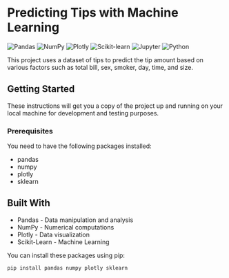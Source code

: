 # Predicting Tips with Machine Learning
![Pandas](https://img.shields.io/badge/Pandas-150458?style=for-the-badge&logo=pandas&logoColor=white)
![NumPy](https://img.shields.io/badge/NumPy-013243?style=for-the-badge&logo=numpy&logoColor=white)
![Plotly](https://img.shields.io/badge/Plotly-239120?style=for-the-badge&logo=plotly&logoColor=white)
![Scikit-learn](https://img.shields.io/badge/Scikit_Learn-F7931E?style=for-the-badge&logo=scikit-learn&logoColor=white)
![Jupyter](https://img.shields.io/badge/Jupyter-F37626?style=for-the-badge&logo=jupyter&logoColor=white)
![Python](https://img.shields.io/badge/Python-3776AB?style=for-the-badge&logo=python&logoColor=white)

This project uses a dataset of tips to predict the tip amount based on various factors such as total bill, sex, smoker, day, time, and size.

## Getting Started

These instructions will get you a copy of the project up and running on your local machine for development and testing purposes.

### Prerequisites

You need to have the following packages installed:

- pandas
- numpy
- plotly
- sklearn

## Built With

- Pandas - Data manipulation and analysis
- NumPy - Numerical computations
- Plotly - Data visualization
- Scikit-Learn - Machine Learning


You can install these packages using pip:

```bash
pip install pandas numpy plotly sklearn


